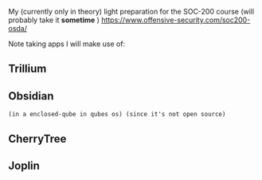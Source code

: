 My (currently only in theory) light preparation for the SOC-200 course (will probably take it **sometime** )
https://www.offensive-security.com/soc200-osda/


Note taking apps I will make use of:
## Trillium

## Obsidian
    (in a enclosed-qube in qubes os) (since it's not open source)

## CherryTree

## Joplin


